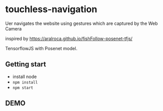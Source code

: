 # touchless-navigation

Uer navigates the website using gestures which are captured by the Web Camera 

inspired by https://aralroca.github.io/fishFollow-posenet-tfjs/ 

TensorflowJS with Posenet model.

## Getting start
* install node 
* `npm install`
* `npm start`

## DEMO

